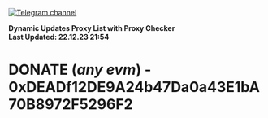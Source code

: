 [![Telegram channel](https://img.shields.io/endpoint?url=https://runkit.io/damiankrawczyk/telegram-badge/branches/master?url=https://t.me/n4z4v0d)](https://t.me/n4z4v0d) 

**Dynamic Updates Proxy List with Proxy Checker**  
**Last Updated: 22.12.23 21:54**

# DONATE (_any evm_) - 0xDEADf12DE9A24b47Da0a43E1bA70B8972F5296F2

